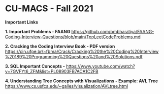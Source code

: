 # CU-MACS - Fall 2021
**Important Links**

**1. Important Problems - FAANG**
https://github.com/ombharatiya/FAANG-Coding-Interview-Questions/blob/main/TopLeetCodeProblems.md

**2. Cracking the Coding Interview Book - PDF version**
https://cin.ufpe.br/~fbma/Crack/Cracking%20the%20Coding%20Interview%20189%20Programming%20Questions%20and%20Solutions.pdf

**3. SQL Important Concepts -** 
https://www.youtube.com/watch?v=7GVFYt6_ZFM&list=PL08903FB7ACA1C2FB

**4. Understanding Tree Concepts with Visualizations - Example: AVL Tree**
https://www.cs.usfca.edu/~galles/visualization/AVLtree.html
